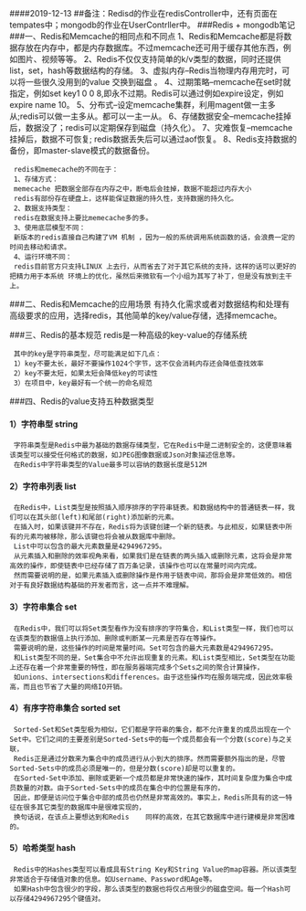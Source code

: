####2019-12-13
##备注：Redisd的作业在redisController中，还有页面在tempates中；mongodb的作业在UserContrller中。
###Redis +  mongodb笔记
###一、Redis和Memcache的相同点和不同点
     1、Redis和Memcache都是将数据存放在内存中，都是内存数据库。不过memcache还可用于缓存其他东西，例如图片、视频等等。 
     2、Redis不仅仅支持简单的k/v类型的数据，同时还提供list，set，hash等数据结构的存储。 
     3、虚拟内存–Redis当物理内存用完时，可以将一些很久没用到的value 交换到磁盘 。
     4、过期策略–memcache在set时就指定，例如set key1 0 0 8,即永不过期。Redis可以通过例如expire设定，例如expire name 10。 
     5、分布式–设定memcache集群，利用magent做一主多从;redis可以做一主多从。都可以一主一从。 
     6、存储数据安全–memcache挂掉后，数据没了；redis可以定期保存到磁盘（持久化）。 
     7、灾难恢复–memcache挂掉后，数据不可恢复; redis数据丢失后可以通过aof恢复。
     8、Redis支持数据的备份，即master-slave模式的数据备份。
     
     redis和memecache的不同在于： 
     1、存储方式： 
     memecache 把数据全部存在内存之中，断电后会挂掉，数据不能超过内存大小 
     redis有部份存在硬盘上，这样能保证数据的持久性，支持数据的持久化。 
     2、数据支持类型： 
     redis在数据支持上要比memecache多的多。 
     3、使用底层模型不同： 
     新版本的redis直接自己构建了VM 机制 ，因为一般的系统调用系统函数的话，会浪费一定的时间去移动和请求。 
     4、运行环境不同： 
     redis目前官方只支持LINUX 上去行，从而省去了对于其它系统的支持，这样的话可以更好的把精力用于本系统 环境上的优化，虽然后来微软有一个小组为其写了补丁，但是没有放到主干上。
     
 ###二、Redis和Memcache的应用场景
    有持久化需求或者对数据结构和处理有高级要求的应用，选择redis，其他简单的key/value存储，选择memcache。
    
 ###三、Redis的基本规范
     redis是一种高级的key-value的存储系统
     
     其中的key是字符串类型，尽可能满足如下几点：
     1）key不要太长，最好不要操作1024个字节，这不仅会消耗内存还会降低查找效率
     2）key不要太短，如果太短会降低key的可读性
     3）在项目中，key最好有一个统一的命名规范
 ###四、Redis的value支持五种数据类型
 ####    1）字符串型 string
     字符串类型是Redis中最为基础的数据存储类型，它在Redis中是二进制安全的，这便意味着该类型可以接受任何格式的数据，如JPEG图像数据或Json对象描述信息等。	
     在Redis中字符串类型的Value最多可以容纳的数据长度是512M                
 ####    2）字符串列表 list
     在Redis中，List类型是按照插入顺序排序的字符串链表。和数据结构中的普通链表一样，我们可以在其头部(left)和尾部(right)添加新的元素。
     在插入时，如果该键并不存在，Redis将为该键创建一个新的链表。与此相反，如果链表中所有的元素均被移除，那么该键也将会被从数据库中删除。
     List中可以包含的最大元素数量是4294967295。
     从元素插入和删除的效率视角来看，如果我们是在链表的两头插入或删除元素，这将会是非常高效的操作，即使链表中已经存储了百万条记录，该操作也可以在常量时间内完成。
     然而需要说明的是，如果元素插入或删除操作是作用于链表中间，那将会是非常低效的。相信对于有良好数据结构基础的开发者而言，这一点并不难理解。
 ####    3）字符串集合 set
     在Redis中，我们可以将Set类型看作为没有排序的字符集合，和List类型一样，我们也可以在该类型的数据值上执行添加、删除或判断某一元素是否存在等操作。
     需要说明的是，这些操作的时间是常量时间。Set可包含的最大元素数是4294967295。
     和List类型不同的是，Set集合中不允许出现重复的元素。和List类型相比，Set类型在功能上还存在着一个非常重要的特性，即在服务器端完成多个Sets之间的聚合计算操作，
     如unions、intersections和differences。由于这些操作均在服务端完成，因此效率极高，而且也节省了大量的网络IO开销。
 ####    4）有序字符串集合 sorted set
     Sorted-Set和Set类型极为相似，它们都是字符串的集合，都不允许重复的成员出现在一个Set中。它们之间的主要差别是Sorted-Sets中的每一个成员都会有一个分数(score)与之关联，
     Redis正是通过分数来为集合中的成员进行从小到大的排序。然而需要额外指出的是，尽管Sorted-Sets中的成员必须是唯一的，但是分数(score)却是可以重复的。
     在Sorted-Set中添加、删除或更新一个成员都是非常快速的操作，其时间复杂度为集合中成员数量的对数。由于Sorted-Sets中的成员在集合中的位置是有序的，
     因此，即便是访问位于集合中部的成员也仍然是非常高效的。事实上，Redis所具有的这一特征在很多其它类型的数据库中是很难实现的，
     换句话说，在该点上要想达到和Redis	同样的高效，在其它数据库中进行建模是非常困难的。
 ####    5）哈希类型 hash
     Redis中的Hashes类型可以看成具有String Key和String Value的map容器。所以该类型非常适合于存储值对象的信息。如Username、Password和Age等。
     如果Hash中包含很少的字段，那么该类型的数据也将仅占用很少的磁盘空间。每一个Hash可以存储4294967295个键值对。
